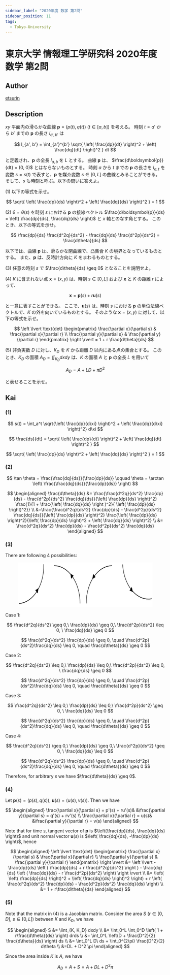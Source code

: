 ```yaml
---
sidebar_label: "2020年度 数学 第2問"
sidebar_position: 11
tags:
  - Tokyo-University
---
```

# 東京大学 情報理工学研究科 2020年度 数学 第2問

## **Author**
[etsurin](https://zhuanlan.zhihu.com/p/561992447)

## **Description**
$xy$ 平面内の滑らかな曲線 $\boldsymbol{p} = (p(t), q(t))$ ($t \in [a, b]$) を考える。
時刻 $t = a'$ から $b'$ までの $\boldsymbol{p}$ の長さ $l_{a', b'}$ は

$$
l_{a', b'} = \int_{a'}^{b'} \sqrt{ \left( \frac{dp}{dt} \right)^2 + \left( \frac{dq}{dt} \right)^2 } dt
$$

と定義され、$\boldsymbol{p}$ の全長 $l_{a, b}$ を $L$ とする。
曲線 $\boldsymbol{p}$ は、 $\frac{d\boldsymbol{p}}{dt} = (0, 0)$ とはならないものとする。
時刻 $a$ から $t$ までの $\boldsymbol{p}$ の長さを $l_{a, t}$ を変数 $s = s(t)$ で表すと、$\boldsymbol{p}$ を媒介変数 $s \in [0, L]$ の曲線とみることができる。
そして、$s$ も時刻と呼ぶ。以下の問いに答えよ。

(1) 以下の等式を示せ。

$$
\sqrt{ \left( \frac{dp}{ds} \right)^2 + \left( \frac{dq}{ds} \right)^2 } = 1
$$

(2) $\theta = \theta(s)$ を時刻 $s$ における $\boldsymbol{p}$ の接線ベクトル $\frac{d\boldsymbol{p}}{ds} = \left( \frac{dp}{ds}, \frac{dq}{ds} \right)$ と $x$ 軸とのなす角とする。
このとき、以下の等式を示せ。

$$
\frac{dp}{ds} \frac{d^2q}{ds^2} - \frac{dq}{ds} \frac{d^2p}{ds^2} = \frac{d\theta}{ds}
$$

以下では、曲線 $\boldsymbol{p}$ は、滑らかな閉曲線で、凸集合 $K$ の境界となっているものとする。
また、$\boldsymbol{p}$ は、反時計方向に $K$ をまわるものとする。

(3) 任意の時刻 $s$ で $\frac{d\theta}{ds} \geq 0$ となることを説明せよ。

(4) $K$ に含まれない点 $\boldsymbol{x} = (x, y)$ は、時刻 $s \in [0, L]$ および $\boldsymbol{x}$ と $K$ の距離 $r$ によって、

$$
\boldsymbol{x} = \boldsymbol{p}(s) + r\boldsymbol{u}(s)
$$

と一意に表すことができる。
ここで、$\boldsymbol{u}(s)$ は、時刻 $s$ における $\boldsymbol{p}$ の単位法線ベクトルで、$K$ の外を向いているものとする。
そのような $\boldsymbol{x} = (x, y)$ に対して、以下の等式を示せ。

$$
\left \lvert \text{det} \begin{pmatrix} \frac{\partial x}{\partial s} & \frac{\partial x}{\partial r} \\ \frac{\partial y}{\partial s} & \frac{\partial y}{\partial r} \end{pmatrix} \right \rvert = 1 + r \frac{d\theta}{ds}
$$

(5) 非負実数 $D$ に対し、$K_D$ を $K$ から距離 $D$ 以内にある点の集合とする。
このとき、$K_D$ の面積 $A_D = \iint_{K_D} dxdy$ は、$K$ の面積 $A$ と $\boldsymbol{p}$ の全長 $L$ を用いて

$$
A_D = A + LD + \pi D^2
$$

と表せることを示せ。


## **Kai**
### (1)

$$
s(t) = \int_a^t \sqrt{\left( \frac{dp}{d\xi} \right)^2 + \left( \frac{dq}{d\xi} \right)^2} d\xi
$$

$$
\frac{ds}{dt} = \sqrt{ \left( \frac{dp}{dt} \right)^2 + \left( \frac{dq}{dt} \right)^2 }
$$

$$
\sqrt{ \left( \frac{dp}{ds} \right)^2 + \left( \frac{dq}{ds} \right)^2 } = 1
$$

### (2)

$$
\tan \theta = \frac{\frac{dq}{ds}}{\frac{dp}{ds}} \qquad \theta = \arctan \left( \frac{\frac{dq}{ds}}{\frac{dp}{ds}} \right)
$$

$$
\begin{aligned}
\frac{d\theta}{ds} &= \frac{\frac{d^2q}{ds^2} \frac{dp}{ds} - \frac{d^2p}{ds^2} \frac{dq}{ds}}{\left( \frac{dp}{ds} \right)^2} \frac{1}{1 + \frac{\left( \frac{dq}{ds} \right )^2}{ \left( \frac{dp}{ds} \right)^2}} \\
&=\frac{\frac{d^2q}{ds^2} \frac{dp}{ds} - \frac{d^2p}{ds^2} \frac{dq}{ds}}{\left( \frac{dp}{ds} \right)^2} \frac{\left( \frac{dp}{ds} \right)^2}{\left( \frac{dp}{ds} \right)^2 + \left( \frac{dq}{ds} \right)^2} \\
&= \frac{d^2q}{ds^2} \frac{dp}{ds} - \frac{d^2p}{ds^2} \frac{dq}{ds}
\end{aligned}
$$

### (3)
There are following 4 possibilities:

<figure style="text-align:center;">
  <img src="https://raw.githubusercontent.com/Myyura/the_kai_project_assets/main/kakomonn/tokyo_university/IST/kyotsu_2020_math_2_p1.png" width="600" height="140" alt=""/>
</figure>

Case 1:

$$
\frac{d^2q}{ds^2} \geq 0,\ \frac{dp}{ds} \geq 0,\ \frac{d^2p}{ds^2} \leq 0, \ \frac{dq}{ds} \geq 0
$$

$$
\frac{d^2q}{ds^2} \frac{dp}{ds} \geq 0, \quad \frac{d^2p}{ds^2}\frac{dq}{ds} \leq 0, \quad \frac{d\theta}{ds} \geq 0
$$

Case 2:

$$
\frac{d^2q}{ds^2} \leq 0,\ \frac{dp}{ds} \leq 0,\ \frac{d^2p}{ds^2} \leq 0, \ \frac{dq}{ds} \geq 0
$$

$$
\frac{d^2q}{ds^2} \frac{dp}{ds} \geq 0, \quad \frac{d^2p}{ds^2}\frac{dq}{ds} \leq 0, \quad \frac{d\theta}{ds} \geq 0
$$

Case 3:

$$
\frac{d^2q}{ds^2} \leq 0,\ \frac{dp}{ds} \leq 0,\ \frac{d^2p}{ds^2} \geq 0, \ \frac{dq}{ds} \leq 0
$$

$$
\frac{d^2q}{ds^2} \frac{dp}{ds} \geq 0, \quad \frac{d^2p}{ds^2}\frac{dq}{ds} \leq 0, \quad \frac{d\theta}{ds} \geq 0
$$

Case 4:

$$
\frac{d^2q}{ds^2} \geq 0,\ \frac{dp}{ds} \geq 0,\ \frac{d^2p}{ds^2} \geq 0, \ \frac{dq}{ds} \leq 0
$$

$$
\frac{d^2q}{ds^2} \frac{dp}{ds} \geq 0, \quad \frac{d^2p}{ds^2}\frac{dq}{ds} \leq 0, \quad \frac{d\theta}{ds} \geq 0
$$

Therefore, for arbitrary $s$ we have $\frac{d\theta}{ds} \geq 0$.

### (4)
Let $\boldsymbol{p}(s) = (p(s), q(s)),\ \boldsymbol{u}(s) = (u(s), v(s))$.
Then we have

$$
\begin{aligned}
\frac{\partial x}{\partial s} = p'(s) + ru'(s)& &\frac{\partial y}{\partial s} = q'(s) + rv'(s) \\
\frac{\partial x}{\partial r} = u(s)&  &\frac{\partial y}{\partial r} = v(s)
\end{aligned}
$$

Note that for time $s$, tangent vector of $\boldsymbol{p}$ is $\left(\frac{dp}{ds}, \frac{dq}{ds} \right)$ and unit normal vector $\boldsymbol{u}(s)$ is $\left( \frac{dq}{ds}, -\frac{dp}{ds} \right)$, hence

$$
\begin{aligned}
\left \lvert \text{det} \begin{pmatrix} \frac{\partial x}{\partial s} & \frac{\partial x}{\partial r} \\ \frac{\partial y}{\partial s} & \frac{\partial y}{\partial r} \end{pmatrix} \right \rvert &=
\left \lvert -\frac{dp}{ds} \left ( \frac{dp}{ds} + r \frac{d^2q}{ds^2} \right ) - \frac{dq}{ds} \left ( \frac{dq}{ds} - r \frac{d^2p}{ds^2} \right)  \right \rvert \\
&= \left( \left( \frac{dp}{ds} \right)^2 + \left( \frac{dq}{ds} \right)^2 \right) + r \left( \frac{d^2q}{ds^2} \frac{dp}{ds} - \frac{d^2p}{ds^2} \frac{dq}{ds} \right) \\
&= 1 + r\frac{d\theta}{ds}
\end{aligned}
$$

### (5)
Note that the matrix in (4) is a Jacobian matrix.
Consider the area $S$ ($r \in [0,D], \ s \in [0, L]$) between $K$ and $K_D$, we have

$$
\begin{aligned}
S &= \iint_{K, K_D} dxdy \\
&= \int_0^L \int_0^D \left( 1 + r\frac{d\theta}{ds} \right) drds \\
&= \int_0^L \left(D + \frac{D^2}{2} \frac{d\theta}{ds} \right) ds \\
&= \int_0^L D\ ds + \int_0^{2\pi} \frac{D^2}{2} d\theta \\
&=DL + D^2 \pi
\end{aligned}
$$

Since the area inside $K$ is $A$, we have

$$
A_D = A + S = A + DL + D^2 \pi
$$
